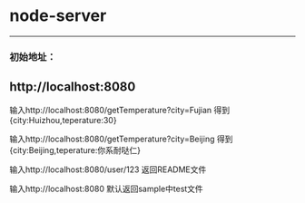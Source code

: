 # node-server
---
### 初始地址：

http://localhost:8080
---
输入http://localhost:8080/getTemperature?city=Fujian 得到{city:Huizhou,teperature:30}

输入http://localhost:8080/getTemperature?city=Beijing 得到{city:Beijing,teperature:你系耐哒仁}

输入http://localhost:8080/user/123 返回README文件

输入http://localhost:8080 默认返回sample中test文件
